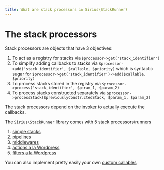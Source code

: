 ```yaml
---
title: What are stack processors in Sirius\StackRunner?
---
```


# The stack processors

Stack processors are objects that have 3 objectives:
1. To act as a registry for stacks via `$processor->get('stack_identifier')`
2. To simplify adding callbacks to stacks via `$processor->add('stack_identifier', $callable, $priority)` which is syntactic sugar for `$processor->get('stack_identifier')->add($callable, $priority)`
3. To process stacks stored in the registry via `$processor->process('stack_identifier', $param_1, $param_2)`
4. To process stacks constructed separately via `$processor->processStack($previouslyConstructedStack, $param_1, $param_2)` 

The stack processors depend on the [invoker](3_the_invoker.md) to actually execute the callbacks.

The `Sirius\StackRunner` library comes with 5 stack processors/runners
1. [simple stacks](2_1_simple_stacks.md)
2. [pipelines](2_2_pipelines.md)
3. [middlewares](2_3_middlewares.md)
4. [actions a la Wordpress](2_4_wordpress_actions.md)
5. [filters a la Wordpress](2_5_wordpress_filters.md)

You can also implement pretty easily your own [custom callables](2_6_custom_processors.md)
